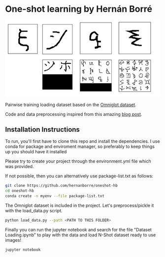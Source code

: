 # One-shot learning by Hernán Borré
![oneshot task](images/nway-one-shot-img-hb.png)

Pairwise training loading dataset based on the [Omniglot dataset]( https://github.com/brendenlake/omniglot ).

Code and data preprocessing inspired from this amazing [blog post](https://sorenbouma.github.io/blog/oneshot).


## Installation Instructions


To run, you'll first have to clone this repo and install the dependencies.
I use conda for package and enviroment manager, so preferably to keep things up you should have it installed

Please try to create your project through the environment.yml file which was provided.

If not possible, then you can alternatively use package-list.txt as follows:

```bash
git clone https://github.com/hernanborre/oneshot-hb
cd oneshot-hb
conda create -n myenv --file package-list.txt

```


The Omniglot dataset is included in the project. Let's preprocess/pickle it with the load_data.py script.
```bash
python load_data.py --path <PATH TO THIS FOLDER>
```
Finally you can run the jupyter notebook and search for the file "Dataset Loading.ipynb" to play with the data and load N-Shot dataset ready to use images!
```bash
jupyter notebook
```

